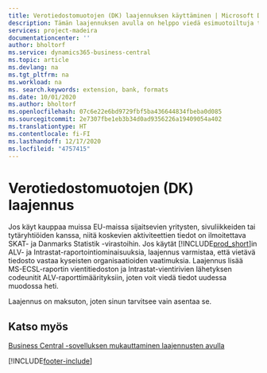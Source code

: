 ```yaml
---
title: Verotiedostomuotojen (DK) laajennuksen käyttäminen | Microsoft Docs
description: Tämän laajennuksen avulla on helppo viedä esimuotoiltuja tiedostoja, jotka täyttävät pankin sähköisiä lähetyksiä koskevat vaatimukset.
services: project-madeira
documentationcenter: ''
author: bholtorf
ms.service: dynamics365-business-central
ms.topic: article
ms.devlang: na
ms.tgt_pltfrm: na
ms.workload: na
ms. search.keywords: extension, bank, formats
ms.date: 10/01/2020
ms.author: bholtorf
ms.openlocfilehash: 07c6e22e6bd9729fbf5ba436644834fbeba0d085
ms.sourcegitcommit: 2e7307fbe1eb3b34d0ad9356226a19409054a402
ms.translationtype: HT
ms.contentlocale: fi-FI
ms.lasthandoff: 12/17/2020
ms.locfileid: "4757415"
---
```

# <a name="the-tax-file-formats-dk-extension"></a>Verotiedostomuotojen (DK) laajennus
Jos käyt kauppaa muissa EU-maissa sijaitsevien yritysten, sivuliikkeiden tai tytäryhtiöiden kanssa, niitä koskevien aktiviteettien tiedot on ilmoitettava SKAT- ja Danmarks Statistik -virastoihin. Jos käytät [!INCLUDE[prod_short](includes/prod_short.md)]in ALV- ja Intrastat-raportointiominaisuuksia, laajennus varmistaa, että vietävä tiedosto vastaa kyseisten organisaatioiden vaatimuksia. Laajennus lisää MS-ECSL-raportin vientitiedoston ja Intrastat-vientirivien lähetyksen codeunitit ALV-raporttimäärityksiin, joten voit viedä tiedot uudessa muodossa heti.

Laajennus on maksuton, joten sinun tarvitsee vain asentaa se.

## <a name="see-also"></a>Katso myös
[Business Central -sovelluksen mukauttaminen laajennusten avulla](ui-extensions.md)


[!INCLUDE[footer-include](includes/footer-banner.md)]